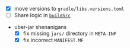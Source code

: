 - [x] move versions to `gradle/libs.versions.toml` 
- [ ] Share logic in [`buildSrc`](https://docs.gradle.org/current/userguide/sharing_build_logic_between_subprojects.html#sec:using_buildsrc)
- uber-jar shenanigans
  - [x] fix missing `jars/` directory in `META-INF`
  - [x] fix incorrect `MANIFEST.MF`
